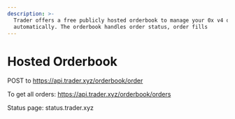 ```yaml
---
description: >-
  Trader offers a free publicly hosted orderbook to manage your 0x v4 orders
  automatically. The orderbook handles order status, order fills
---
```


# Hosted Orderbook

POST to https://api.trader.xyz/orderbook/order



To get all orders: https://api.trader.xyz/orderbook/orders



Status page: status.trader.xyz
